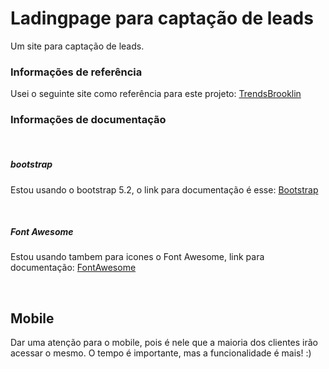 <h1>Ladingpage para captação de leads</h1>

Um site para captação de leads.

<h3>Informações de referência</h3>
<p>Usei o seguinte site como referência para este projeto: <a href="https://trendsbrooklin.com.br/?keyword=apartamento%203%20dormit%C3%B3rios&creative=598785389979&gclid=Cj0KCQiArsefBhCbARIsAP98hXR9WAYcq6JD36tsr0xHmlUdGa5vaKBJ9Ep_27F3G3kbZPdewd_njRIaAjLLEALw_wcB" target="_blank">TrendsBrooklin</a></p>


<h3>Informações de documentação</h3>
<br>
<h5>bootstrap</h5>
<p>Estou usando o bootstrap 5.2, o link para documentação é esse: <a href="https://getbootstrap.com/docs/5.2/getting-started/introduction/">Bootstrap</a></p>
<br>
<h5>Font Awesome</h5>
<p>Estou usando tambem para icones o Font Awesome, link para documentação: <a href="https://fontawesome.com/v4/icons/#web-application">FontAwesome</a></p>
<br>
<h2>Mobile</h2>
<p>Dar uma atenção para o mobile, pois é nele que a maioria dos clientes irão acessar o mesmo. O tempo é importante, mas a funcionalidade é mais! :)</p>